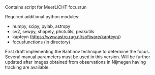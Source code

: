 Contains script for MeerLICHT focusrun

Required additional python modules:
* numpy, scipy, pylab, astropy
* cv2, sewpy, shapely, photutils, peakutils
* kapteyn (https://www.astro.rug.nl/software/kapteyn/)
* focusfunctions (in directory)

First draft implementing the Bahtinov technique to determine the focus. Several manual parameters must be used in this version. Will be further updated after images obtained from observations in Nijmegen having tracking are available.
